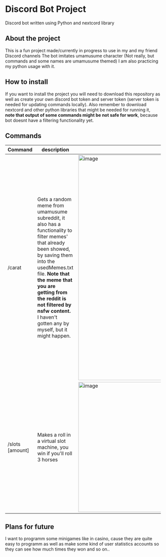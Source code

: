 # Discord Bot Project
Discord bot written using Python and nextcord library

 ## About the project
 This is a fun project made/currently in progress to use in my and my friend Discord channels
 The bot imitates umamusume character (Not really, but commands and some names are umamusume themed)
 I am also practicing my python usage with it.

 ## How to install
 If you want to install the project you will need to download this repository as well as create your own
 discord bot token and server token (server token is needed for updating commands locally). Also remember to
 download nextcord and other python libraries that might be needed for running it, **note that output of some commands
 might be not safe for work**, because bot doesnt have a filtering functionality yet.

 ## Commands
| Command         | description                                                              | picture |
|-----------------|--------------------------------------------------------------------------|---------|
| /carat          | Gets a random meme from umamusume subreddit, it also has a functionality to filter memes' that already been showed, by saving them  into the usedMemes.txt file. **Note that the  meme that you are getting from the reddit is not filtered by nsfw content.** I haven't gotten  any by myself, but it might happen.                                                                                                                                                                                                                                                                                 |<img width="729" height="726" alt="image" src="https://github.com/user-attachments/assets/b92e0dcf-3c64-4226-8714-adae10df5677" />|
| /slots [amount] | Makes a roll in a virtual slot machine, you win if you'll roll 3 horses                                                                                                                                                                                                                                           |<img width="488" height="419" alt="image" src="https://github.com/user-attachments/assets/1655ac36-bc87-4421-9619-12342f71821d" />|


## Plans for future
I want to programm some minigames like in casino, cause they are quite easy to programm as well as
make some kind of user statistics accounts so they can see how much times they won and so on..
